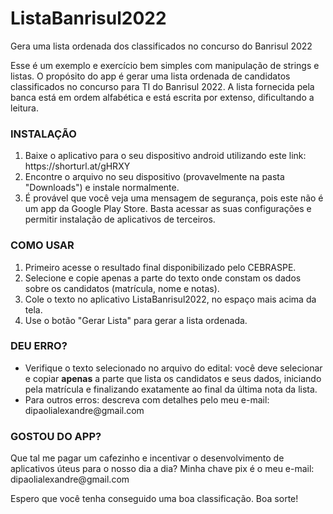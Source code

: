 # ListaBanrisul2022
<p>
Gera uma lista ordenada dos classificados no concurso do Banrisul 2022
</p>
<p>
Esse é um exemplo e exercício bem simples com manipulação de strings e listas.
O propósito do app é gerar uma lista ordenada de candidatos classificados no concurso para TI do Banrisul 2022.
A lista fornecida pela banca está em ordem alfabética e está escrita por extenso, dificultando a leitura. 
</p>

<h3><b>INSTALAÇÃO</b></h3>
<ol>
  <li>Baixe o aplicativo para o seu dispositivo android utilizando este link: https://shorturl.at/gHRXY</li>
  <li>Encontre o arquivo no seu dispositivo (provavelmente na pasta "Downloads") e instale normalmente.</li>
  <li>É provável que você veja uma mensagem de segurança, pois este não é um app da Google Play Store. Basta acessar as suas configurações e permitir instalação de aplicativos de terceiros.</li>
</ol>

<h3><b>COMO USAR</b></h3>
<ol>
  <li>Primeiro acesse o resultado final disponibilizado pelo CEBRASPE.</li>
  <li>Selecione e copie apenas a parte do texto onde constam os dados sobre os candidatos (matrícula, nome e notas).</li>
  <li>Cole o texto no aplicativo ListaBanrisul2022, no espaço mais acima da tela.</li>
  <li>Use o botão "Gerar Lista" para gerar a lista ordenada.</li>
</ol>

<h3><b>DEU ERRO?</b></h3>
<p>
<ul>
    <li>Verifique o texto selecionado no arquivo do edital: você deve selecionar e copiar <b>apenas</b> a parte que lista os candidatos e seus dados, iniciando pela matrícula e finalizando exatamente ao final da última nota da lista.</li>
    <li>Para outros erros: descreva com detalhes pelo meu e-mail: dipaolialexandre@gmail.com</li></li>
</ul>
</p>
<h3><b>GOSTOU DO APP?</b></h3>
<p>Que tal me pagar um cafezinho e incentivar o desenvolvimento de aplicativos úteus para o nosso dia a dia? Minha chave pix é o meu e-mail: dipaolialexandre@gmail.com</p>
<p>Espero que você tenha conseguido uma boa classificação. Boa sorte!</p>
